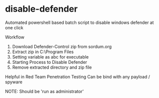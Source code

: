 # disable-defender
Automated powershell based batch script to disable windows defender at one click

Workflow
1. Download Defender-Control zip from sordum.org
2. Extract zip in C:\Program Files
3. Setting variable as abc for executable
4. Starting Process to Disable Defender
5. Remove extracted directory and zip file


Helpful in Red Team Penetration Testing
Can be bind with any payload / spyware

NOTE: Should be 'run as administrator'
